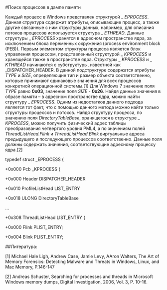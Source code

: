 ﻿#Поиск процессов в дампе памяти



Каждый процесс в Windows представлен структурой _ _EPROCESS_. Данная структура содержит атрибуты, 
описывающие процесс, а также другие связанные с ним структуры данных, например, для описания потоков процессов используется 
структура _ _ETHREAD_. Данные структуры _ _EPROCESS_ хранятся в адресном пространстве ядра, за исключением блока переменных
 окружения (process environment block (PEB)). Первым элементом структуры процесса является блок управления процессом, 
представленный структурой _ _KPROCESS_ и хранящейся также в пространстве ядра. Структуры _ _KPROCESS_ и _ _KTHREAD_ начинаются 
с субструктуры, известной как _DISPATCHER_HEADER. В данной подструктуре содержатся атрибуты _TYPE_ и _SIZE_, определяющие 
тип и размер объекта соответственно, которые принимают одинаковые значения для всех процессов конкретной операционной системы.[1]
 Для Windows 7 значение поля _TYPE_ равно **0x03**, значение поля _SIZE_  - **0x26**. Найдя данные значения в образе памяти –
 в адресном пространстве ядра, можно найти структуру _ _EPROCESS_. Одним из недостатков данного подхода является тот факт, что 
с помощью данного метода можно найти только структуры процессов и потоков. Найдя структуру процесса, по значению поля
 _DirectoryTableBase_, хранящегося в структуре _ _KPROCESS_, можно получить физический адрес таблицы преобразования 
четвертого уровня PML4, а по значениям полей _ThreadListHead.Flink_ и _ThreadListHead.Blink_ виртуальные адреса предыдущего
 и последующего процессов соответственно. Данные поля должны содержать значения, соответствующие адресному процессу ядра.[2]

typedef struct _EPROCESS {

+0x000 Pcb _KPROCESS {

+0x000 Header DISPATCHER_HEADER

+0x010 ProfileListHead LIST_ENTRY

+0x018 ULONG DirectoryTableBase

…

+0x308 ThreadListHead LIST_ENTRY {

+0x000 Flink PLIST_ENTRY; 

+0x004 Blink PLIST_ENTRY;

##Литература:



[1] Michael Hale Ligh, Andrew Case, Jamie Levy, AAron Walters, The Art of Memory Forensics: Detecting Malware and Threats in Windows,
 Linux, and Mac Memory, P.146-147



[2] Andreas Schuster, Searching for processes and threads in Microsoft Windows memory dumps, Digital Investigation, 2006, 
Vol. 3, P. 10-16.


